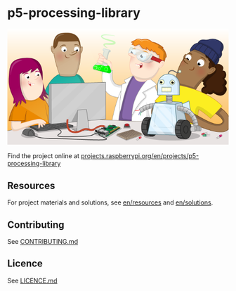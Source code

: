 # p5-processing-library

![p5-processing-library](banner.png)

Find the project online at [projects.raspberrypi.org/en/projects/p5-processing-library](https://projects.raspberrypi.org/en/projects/p5-processing-library)

## Resources
For project materials and solutions, see [en/resources](https://github.com/raspberrypilearning/p5-processing-library/tree/master/en/resources) and [en/solutions](https://github.com/raspberrypilearning/p5-processing-library/tree/master/en/solutions).

## Contributing
See [CONTRIBUTING.md](CONTRIBUTING.md)

## Licence
 See [LICENCE.md](LICENCE.md)